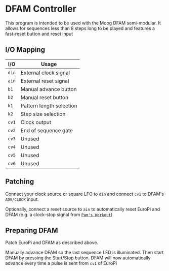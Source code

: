 # DFAM Controller

This program is intended to be used with the Moog DFAM semi-modular. It allows for sequences less than
8 steps long to be played and features a fast-reset button and reset input

## I/O Mapping

| I/O           | Usage
|---------------|--------------------------|
| `din`         | External clock signal    |
| `ain`         | External reset signal    |
| `b1`          | Manual advance button    |
| `b2`          | Manual reset button      |
| `k1`          | Pattern length selection |
| `k2`          | Step size selection      |
| `cv1`         | Clock output             |
| `cv2`         | End of sequence gate     |
| `cv3`         | Unused                   |
| `cv4`         | Unused                   |
| `cv5`         | Unused                   |
| `cv6`         | Unused                   |

## Patching

Connect your clock source or square LFO to `din` and connect `cv1` to DFAM's `ADV/CLOCK` input.

Optionally, connect a reset source to `ain` to automatically reset EuroPi and DFAM (e.g. a clock-stop signal
from [`Pam's Workout`](/software/contrib/pams.md)).

## Preparing DFAM

Patch EuroPi and DFAM as described above.

Manually advance DFAM so the last sequence LED is
illuminated. Then start DFAM by pressing the Start/Stop button. DFAM will now automatically
advance every time a pulse is sent from `cv1` of EuroPi
